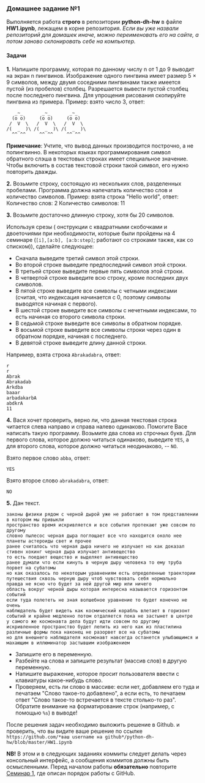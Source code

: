 ### Домашнее задание №1


Выполняется работа **строго** в репозитории **python-dh-hw** в файле **HW1.ipynb**, лежащем в корне репозитория. *Если вы уже назвали репозиторий для домашек иначе, можно переименовать его на сайте, а потом заново склонировать себе на компьютер.* 

#### Задачи

**1.** Напишите программу, которая по данному числу n от 1 до 9 выводит на экран n пингвинов. Изображение одного пингвина имеет размер 5 × 9 символов, между двумя соседними пингвинами также имеется пустой (из пробелов) столбец. Разрешается вывести пустой столбец после последнего пингвина. Для упрощения рисования скопируйте пингвина из примера. Пример: взято число 3, ответ:
```
   _~_       _~_       _~_    
  (o o)     (o o)     (o o)   
 /  V  \   /  V  \   /  V  \  
/(  _  )\ /(  _  )\ /(  _  )\ 
  ^^ ^^     ^^ ^^     ^^ ^^   
```
**Примечание**: Учтите, что вывод данных производится построчно, а не попингвинно.
В некоторых языках программирования символ обратного слэша в текстовых строках имеет специальное значение. Чтобы включить в состав текстовой строки такой символ, его нужно повторить дважды.

**2.** Возьмите строку, состоящую из нескольких слов, разделенных пробелами. Программа должна напечатать количество слов и количество символов. Пример: взята строка "Hello world", ответ:
Количество слов: 2
Количество символов: 11

**3.** 
Возьмите достаточно длинную строку, хотя бы 20 символов.

Используя срезы ( онструкции с квадратными скобочками и двоеточиями при необходимости, которые были пройдены на 4 семинаре (`[i],[a:b], [a:b:step]`; работают со строками также, как со списком)), сделайте следующее:

* Сначала выведите третий символ этой строки.
* Во второй строке выведите предпоследний символ этой строки.
* В третьей строке выведите первые пять символов этой строки.
* В четвертой строке выведите всю строку, кроме последних двух символов.
* В пятой строке выведите все символы с четными индексами (считая, что индексация начинается с 0, поэтому символы выводятся начиная с первого).
* В шестой строке выведите все символы с нечетными индексами, то есть начиная со второго символа строки.
* В седьмой строке выведите все символы в обратном порядке.
* В восьмой строке выведите все символы строки через один в обратном порядке, начиная с последнего.
* В девятой строке выведите длину данной строки.

Например, взята строка `Abrakadabra`, ответ:
```
r
r
Abrak
Abrakadab
Arkdba
baaar
arbadakarbA
abdkrA
11
```

**4.** Вася хочет проверить, верно ли, что данная текстовая строка читается слева направо и справа налево одинаково. Помогите Васе написать такую программу. Возьмите два слова из строчных букв. Для первого слова, которое должно читаться одинаково, выведите `YES`, а для второго слова, которое должно читаться неодинаково, -- `NO`.

Взято первое слово `abba`, ответ:
```
YES
```

Взято второе слово `abrakadabra`, ответ:
```
NO
```
**5.**
Дан текст.

```
законы физики рядом с черной дырой уже не работают в том представлении в котором мы привыкли 
пространство время искривляется и все события протекают уже совсем по другому 
словно пылесос черная дыра поглощает все что находится около нее планеты астероиды свет и прочее 
ранее считалось что черная дыра ничего не излучает но как доказал стивен хокинг черная дыра излучает антивещество 
то есть поедает вещество и выделяет антивещество 
ранее думали что если кинуть в черную дыру человека то ему труба порвет на субатомы 
но как оказалось по некоторым уравнениям есть определенные траектории путешествия сквозь черную дыру чтоб чувствовать себя нормально 
правда не ясно что будет за ней другой мир или ничего 
область вокруг черной дыры которая интересна называется горизонтом событий 
если туда полететь не зная волшебное уравнение то будет конечно не очень 
наблюдатель будет видеть как космический корабль влетает в горизонт событий и крайне медленно потом отдаляется пока не застынет в центре
у самого же космонавта дела будут идти совсем по другому 
искривленное пространство будет лепить из него как из пластилина различные формы пока наконец не разорвет все на субатомы 
но для внешнего наблюдателя космонавт навсегда останется улыбающимся и махающим в иллюминатор застывшим изображением
```

* Запишите его в переменную.
* Разбейте на слова и запишите результат (массив слов) в другую переменную.
* Напишите выражение, которое просит пользователя ввести с клавиатуры какое-нибудь слово.
* Проверяем, есть ли слово в массиве: если нет, добавляем его туда и печатаем "Слово такое-то добавлено", а если есть, то печатаем ответ "Слово такое-то встречается в тексте столько-то раз". Обратите внимание на форматирование строк (например, с помощью `%s`) в выводе!

После решения задач необходимо выложить решение в Github. и проверить, что вы видите ваше решение по ссылке `https://github.com/*ваш username на github*/python-dh-hw/blob/master/HW1.ipynb`

**NB!** В этом и в следующих заданиях коммиты следует делать через консольный интерфейс, а сообщения коммитов должны быть осмысленными. Перед началом работы **обязательно** повторите [Cеминар 1](https://github.com/ancatmara/python-for-dh/blob/master/Classes/1/git_markdown.md), где описан порядок работы с GitHub.
